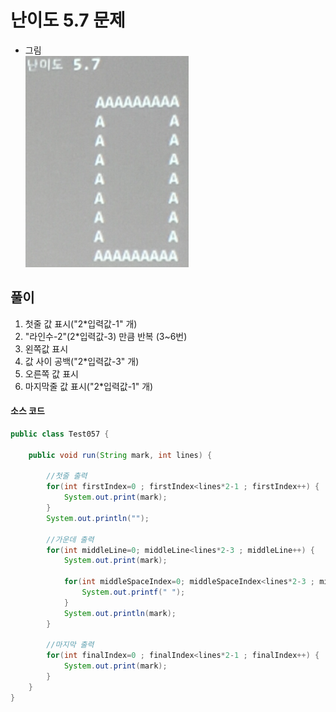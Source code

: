 # 난이도 5.7 문제
* 그림</br>
![](https://github.com/Lee-KyungSeok/ControlFlowExample/blob/master/Difficulty5.7/difficulty_5.7.PNG)

## __풀이__

1. 첫줄 값 표시("2*입력값-1" 개)
2. "라인수-2"(2*입력값-3) 만큼 반복 (3~6번)
3. 왼쪽값 표시
5. 값 사이 공백("2*입력값-3" 개)
6. 오른쪽 값 표시
7. 마지막줄 값 표시("2*입력값-1" 개)

#### __소스 코드__
``` java
public class Test057 {

	public void run(String mark, int lines) {

		//첫줄 출력
		for(int firstIndex=0 ; firstIndex<lines*2-1 ; firstIndex++) {
			System.out.print(mark);
		}
		System.out.println("");

		//가운데 출력
		for(int middleLine=0; middleLine<lines*2-3 ; middleLine++) {
			System.out.print(mark);

			for(int middleSpaceIndex=0; middleSpaceIndex<lines*2-3 ; middleSpaceIndex++) {
				System.out.printf(" ");
			}
			System.out.println(mark);
		}

		//마지막 출력
		for(int finalIndex=0 ; finalIndex<lines*2-1 ; finalIndex++) {
			System.out.print(mark);
		}
	}
}
```
